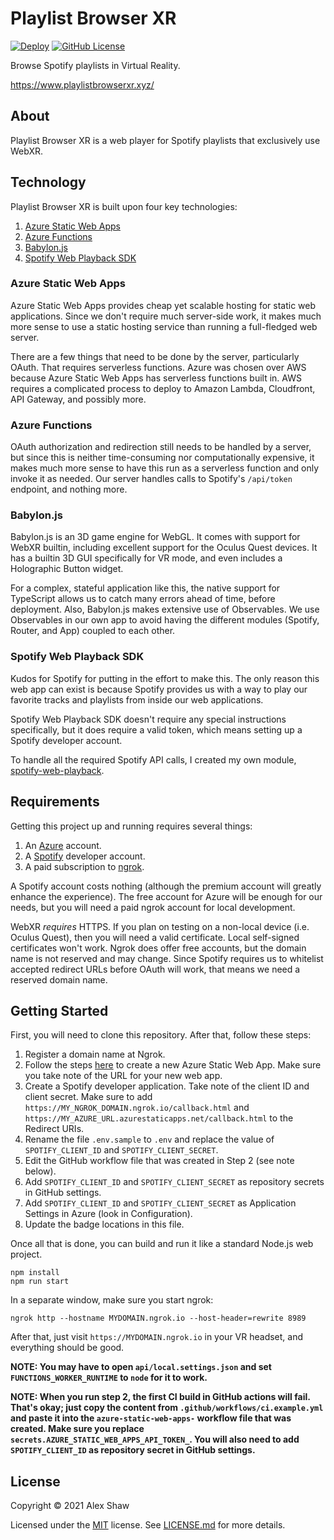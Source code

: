 # Playlist Browser XR

[![Deploy](https://github.com/Symbitic/PlaylistBrowserXR/actions/workflows/azure-static-web-apps-wonderful-rock-0cfdbe70f.yml/badge.svg)](https://github.com/Symbitic/PlaylistBrowserXR/actions/workflows/azure-static-web-apps-wonderful-rock-0cfdbe70f.yml)
[![GitHub License](https://img.shields.io/github/license/Symbitic/PlaylistBrowserXR?label=License&style=flat-square)](https://github.com/Symbitic/PlaylistBrowserXR/blob/master/LICENSE.md)

Browse Spotify playlists in Virtual Reality.

https://www.playlistbrowserxr.xyz/

## About

Playlist Browser XR is a web player for Spotify playlists that exclusively use
WebXR.

## Technology

Playlist Browser XR is built upon four key technologies:

1. [Azure Static Web Apps](https://azure.microsoft.com/en-us/services/app-service/static/)
2. [Azure Functions](https://azure.microsoft.com/en-us/services/functions/)
3. [Babylon.js](https://www.babylonjs.com/)
4. [Spotify Web Playback SDK](https://developer.spotify.com/documentation/web-playback-sdk/)

### Azure Static Web Apps

Azure Static Web Apps provides cheap yet scalable hosting for static web
applications. Since we don't require much server-side work, it makes much
more sense to use a static hosting service than running a full-fledged web
server.

There are a few things that need to be done by the server, particularly OAuth.
That requires serverless functions. Azure was chosen over AWS because Azure
Static Web Apps has serverless functions built in. AWS requires a complicated
process to deploy to Amazon Lambda, Cloudfront, API Gateway, and possibly more.

### Azure Functions

OAuth authorization and redirection still needs to be handled by a server, but
since this is neither time-consuming nor computationally expensive, it makes
much more sense to have this run as a serverless function and only invoke it
as needed. Our server handles calls to Spotify's `/api/token` endpoint, and
nothing more.

### Babylon.js

Babylon.js is an 3D game engine for WebGL. It comes with support for WebXR
builtin, including excellent support for the Oculus Quest devices. It has a
builtin 3D GUI specifically for VR mode, and even includes a Holographic Button
widget.

For a complex, stateful application like this, the native support for
TypeScript allows us to catch many errors ahead of time, before deployment.
Also, Babylon.js makes extensive use of Observables. We use Observables in our
own app to avoid having the different modules (Spotify, Router, and App)
coupled to each other.

### Spotify Web Playback SDK

Kudos for Spotify for putting in the effort to make this. The only reason this
web app can exist is because Spotify provides us with a way to play our
favorite tracks and playlists from inside our web applications.

Spotify Web Playback SDK doesn't require any special instructions specifically,
but it does require a valid token, which means setting up a Spotify developer
account.

To handle all the required Spotify API calls, I created my own module,
[spotify-web-playback](https://github.com/Symbitic/spotify-web-playback).

## Requirements

Getting this project up and running requires several things:

1. An [Azure](https://azure.microsoft.com/en-us/) account.
2. A [Spotify](https://developer.spotify.com/) developer account.
3. A paid subscription to [ngrok](https://ngrok.com/).

A Spotify account costs nothing (although the premium account will greatly
enhance the experience). The free account for Azure will be enough for our
needs, but you will need a paid ngrok account for local development.

WebXR *requires* HTTPS. If you plan on testing on a non-local device
(i.e. Oculus Quest), then you will need a valid certificate. Local self-signed
certificates won't work. Ngrok does offer free accounts, but the domain name is
not reserved and may change. Since Spotify requires us to whitelist accepted
redirect URLs before OAuth will work, that means we need a reserved domain name.

## Getting Started

First, you will need to clone this repository. After that, follow these steps:

1. Register a domain name at Ngrok. 
2. Follow the steps [here](https://docs.microsoft.com/en-us/azure/static-web-apps/get-started-cli) to create a new Azure Static Web App. Make sure you take note of the URL for your new web app.
3. Create a Spotify developer application. Take note of the client ID and client secret. Make sure to add `https://MY_NGROK_DOMAIN.ngrok.io/callback.html` and `https://MY_AZURE_URL.azurestaticapps.net/callback.html` to the Redirect URIs.
4. Rename the file `.env.sample` to `.env` and replace the value of `SPOTIFY_CLIENT_ID` and `SPOTIFY_CLIENT_SECRET`.
5. Edit the GitHub workflow file that was created in Step 2 (see note below).
6. Add `SPOTIFY_CLIENT_ID` and `SPOTIFY_CLIENT_SECRET` as repository secrets in GitHub settings.
7. Add `SPOTIFY_CLIENT_ID` and `SPOTIFY_CLIENT_SECRET` as Application Settings in Azure (look in Configuration).
8. Update the badge locations in this file.

Once all that is done, you can build and run it like a standard Node.js web project.

    npm install
    npm run start

In a separate window, make sure you start ngrok:

    ngrok http --hostname MYDOMAIN.ngrok.io --host-header=rewrite 8989

After that, just visit `https://MYDOMAIN.ngrok.io` in your VR headset, and everything should be good.

**NOTE: You may have to open `api/local.settings.json` and set `FUNCTIONS_WORKER_RUNTIME` to `node` for it to work.**

**NOTE: When you run step 2, the first CI build in GitHub actions will fail. That's okay; just copy the content from `.github/workflows/ci.example.yml` and paste it into the `azure-static-web-apps-` workflow file that was created. Make sure you replace `secrets.AZURE_STATIC_WEB_APPS_API_TOKEN_`. You will also need to add `SPOTIFY_CLIENT_ID` as repository secret in GitHub settings.**

## License

Copyright © 2021 Alex Shaw

Licensed under the [MIT](https://spdx.org/licenses/MIT) license. See [LICENSE.md](LICENSE.md) for more details.
